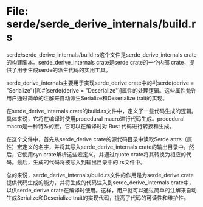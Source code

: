 # File: serde/serde_derive_internals/build.rs

serde/serde_derive_internals/build.rs这个文件是serde_derive_internals crate的构建脚本。serde_derive_internals crate是serde crate的一个内部 crate，提供了用于生成serde的派生代码的实用工具。

serde_derive_internals主要用于实现serde_derive crate中的#[serde(derive = "Serialize")]和#[serde(derive = "Deserialize")]属性的处理逻辑。这些属性允许用户通过简单的注解来自动派生Serialize和Deserialize trait的实现。

在serde_derive_internals crate的build.rs文件中，定义了一些代码生成的逻辑。具体来说，它将在编译时使用procedural macro进行代码生成。procedural macro是一种特殊的宏，它可以在编译时对 Rust 代码进行转换和生成。

在这个文件中，首先从serde_derive crate的源代码目录中读取Serde attrs（属性）宏定义的名字，并将其写入serde_derive_internals crate的输出目录中。然后，它使用syn crate解析这些宏定义，并通过quote crate将其转换为相应的代码。最后，生成的代码将被写入到输出目录中的.rs文件中。

总的来说，serde_derive_internals/build.rs文件的作用是为serde_derive crate提供代码生成的能力，并将生成的代码注入到serde_derive_internals crate中，以供serde_derive crate在编译时使用。这样，用户就可以通过简单的注解来自动生成Serialize和Deserialize trait的实现代码，提高了代码的可读性和维护性。

